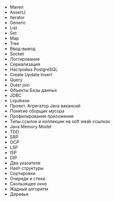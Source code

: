 - Maven
- AssertJ
- Iterator
- Generic
- List
- Set
- Map
- Tree
- Ввод-вывод
- Socket
- Логгирование
- Сериализация
- Настройка PostgreSQL
- Create Update Insert
- Query
- Outer join
- Объекты Базы данных
- JDBC
- Liquibase
- Проект. Агрегатор Java вакансий
- Понятие сборщик мусора
- Профилирование приложения
- Типы ссылок и коллекции на soft weak ссылках
- Java Memory Model
- TDD
- SRP
- OCP
- LSP
- ISP
- DIP
- Два указателя
- Hash структуры
- Сортировки
- Очереди и стеки
- Скользящее окно
- Жадный алгоритм
- Деревья